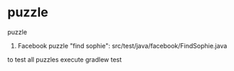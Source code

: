 puzzle
======

puzzle
1. Facebook puzzle "find sophie": src/test/java/facebook/FindSophie.java

to test all puzzles execute gradlew test

